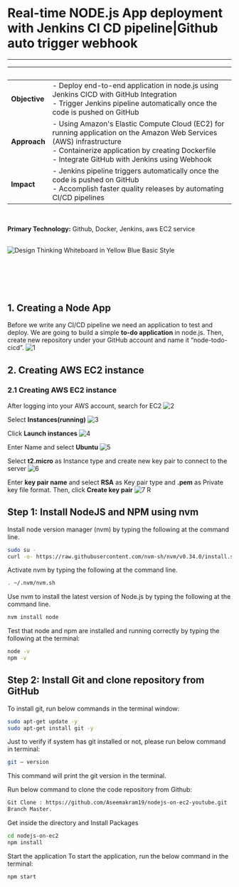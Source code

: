 # Real-time NODE.js App deployment with Jenkins CI CD pipeline|Github auto trigger webhook 

---

| &nbsp; | &nbsp; |
| --- | ----------- |
| **Objective** | - Deploy end-to-end application in node.js using Jenkins CICD with GitHub Integration <br>- Trigger Jenkins pipeline automatically once the code is pushed on GitHub |
| **Approach** | - Using Amazon's Elastic Compute Cloud (EC2) for running application on the Amazon Web Services (AWS) infrastructure <br>- Containerize application by creating Dockerfile<br>- Integrate GitHub with Jenkins using Webhook |
| **Impact** | - Jenkins pipeline triggers automatically once the code is pushed on GitHub</br>- Accomplish faster quality releases by automating CI/CD pipelines |
<br>

**Primary Technology:** Github, Docker, Jenkins, aws EC2 service
<br><br>

![Design Thinking Whiteboard in Yellow Blue Basic Style](https://user-images.githubusercontent.com/102405945/211872655-4ed92a9f-bf03-41bc-ac92-043594863cd8.png)


<br><br>
---

## 1. Creating a Node App
Before we write any CI/CD pipeline we need an application to test and deploy. We are going to build a simple **to-do application** in node.js. Then, create new repository under your GitHub account and name it “node-todo-cicd”.
![1](https://user-images.githubusercontent.com/102405945/211755449-e0c617d8-a9fe-4250-83ad-0ca258a10bbc.png)


## 2. Creating AWS EC2 instance

### 2.1 Creating AWS EC2 instance
After logging into your AWS account, search for EC2
![2](https://user-images.githubusercontent.com/102405945/211756038-f8e88d8f-7e73-4818-974f-e8df7023b5b0.png)

Select **Instances(running)**
![3](https://user-images.githubusercontent.com/102405945/211756073-a00f53a0-d24b-4b9a-a6e7-ba4e4e3d4395.png)

Click **Launch instances**
![4](https://user-images.githubusercontent.com/102405945/211756098-ef0517b6-21f5-4f87-b126-877e4848bf3f.png)

Enter Name and select **Ubuntu**
![5](https://user-images.githubusercontent.com/102405945/211756124-6936130d-84e4-4c9d-8faa-755ff9ddf514.png)

Select **t2.micro** as Instance type and create new key pair to connect to the server
![6](https://user-images.githubusercontent.com/102405945/211756138-1ffe145b-1902-4ab3-99cc-ca2b83688491.png)

Enter **key pair name** and select **RSA** as Key pair type and **.pem** as Private key file format. Then, click **Create key pair**
![7](https://user-images.githubusercontent.com/102405945/211756153-68eb2114-beb3-437c-b7e9-702d32c936fb.png)
R


## Step 1: Install NodeJS and NPM using nvm
Install node version manager (nvm) by typing the following at the command line.

```bash
sudo su -
curl -o- https://raw.githubusercontent.com/nvm-sh/nvm/v0.34.0/install.sh | bash
```
Activate nvm by typing the following at the command line.

```bash
. ~/.nvm/nvm.sh
```

Use nvm to install the latest version of Node.js by typing the following at the command line.

```bash
nvm install node
```

Test that node and npm are installed and running correctly by typing the following at the terminal:

```bash
node -v
npm -v
```

## Step 2: Install Git and clone repository from GitHub
To install git, run below commands in the terminal window:

```bash
sudo apt-get update -y
sudo apt-get install git -y
```

Just to verify if system has git installed or not, please run below command in terminal:
```bash
git — version
```

This command will print the git version in the terminal.

Run below command to clone the code repository from Github:

```bash
Git Clone : https://github.com/Aseemakram19/nodejs-on-ec2-youtube.git
Branch Master.
```

Get inside the directory and Install Packages

```bash
cd nodejs-on-ec2
npm install
```

Start the application
To start the application, run the below command in the terminal:

```bash
npm start
```

